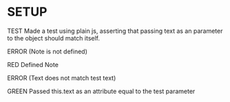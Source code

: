 # SETUP

TEST
Made a test using plain js, asserting that passing text as an parameter to the object should match itself.

ERROR
(Note is not defined)

RED
Defined Note

ERROR
(Text does not match test text)

GREEN
Passed this.text as an attribute equal to the test parameter

